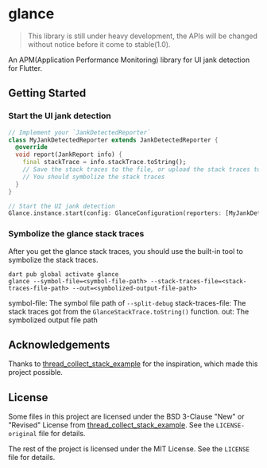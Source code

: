 # glance
> This library is still under heavy development, the APIs will be changed without notice before it come to stable(1.0).

An APM(Application Performance Monitoring) library for UI jank detection for Flutter.

## Getting Started
### Start the UI jank detection
```dart
// Implement your `JankDetectedReporter`
class MyJankDetectedReporter extends JankDetectedReporter {
  @override
  void report(JankReport info) {
    final stackTrace = info.stackTrace.toString();
    // Save the stack traces to the file, or upload the stack traces to your server.
    // You should symbolize the stack traces
  }
}

// Start the UI jank detection
Glance.instance.start(config: GlanceConfiguration(reporters: [MyJankDetectedReporter()]));

```

### Symbolize the glance stack traces
After you get the glance stack traces, you should use the built-in tool to symbolize the stack traces.

```
dart pub global activate glance
glance --symbol-file=<symbol-file-path> --stack-traces-file=<stack-traces-file-path> --out=<symbolized-output-file-path>
```
symbol-file: The symbol file path of `--split-debug`
stack-traces-file: The stack traces got from the `GlanceStackTrace.toString()` function.
out: The symbolized output file path


## Acknowledgements
Thanks to [thread_collect_stack_example](https://github.com/mraleph/thread_collect_stack_example) for the inspiration, which made this project possible.


## License
Some files in this project are licensed under the BSD 3-Clause "New" or "Revised" License from [thread_collect_stack_example](https://github.com/mraleph/thread_collect_stack_example). See the `LICENSE-original` file for details.

The rest of the project is licensed under the MIT License. See the `LICENSE` file for details.


